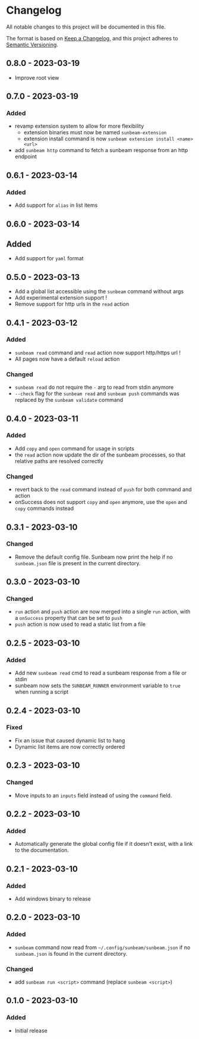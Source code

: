# Changelog

All notable changes to this project will be documented in this file.

The format is based on [Keep a Changelog](https://keepachangelog.com/en/1.0.0/),
and this project adheres to [Semantic Versioning](https://semver.org/spec/v2.0.0.html).

## 0.8.0 - 2023-03-19

- Improve root view

## 0.7.0 - 2023-03-19

### Added

- revamp extension system to allow for more flexibility
  - extension binaries must now be named `sunbeam-extension`
  - extension install command is now `sunbeam extension install <name> <url>`
- add `sunbeam http` command to fetch a sunbeam response from an http endpoint

## 0.6.1 - 2023-03-14

### Added

- Add support for `alias` in list items

## 0.6.0 - 2023-03-14

## Added

- Add support for `yaml` format

## 0.5.0 - 2023-03-13

- Add a global list accessible using the `sunbeam` command without args
- Add experimental extension support !
- Remove support for http urls in the `read` action

## 0.4.1 - 2023-03-12

### Added

- `sunbeam read` command and `read` action now support http/https url !
- All pages now have a default `reload` action

### Changed

- `sunbeam read` do not require the `-` arg to read from stdin anymore
- `--check` flag for the `sunbeam read` and `sunbeam push` commands was replaced by the `sunbeam validate` command

## 0.4.0 - 2023-03-11

### Added

- Add `copy` and `open` command for usage in scripts
- the `read` action now update the dir of the sunbeam processes, so that relative paths are resolved correctly

### Changed

- revert back to the `read` command instead of `push` for both command and action
- onSuccess does not support `copy` and `open` anymore, use the `open` and `copy` commands instead

## 0.3.1 - 2023-03-10

### Changed

- Remove the default config file. Sunbeam now print the help if no `sunbeam.json` file is present in the current directory.

## 0.3.0 - 2023-03-10

### Changed

- `run` action and `push` action are now merged into a single `run` action, with a `onSuccess` property that can be set to `push`
- `push` action is now used to read a static list from a file

## 0.2.5 - 2023-03-10

### Added

- Add new `sunbeam read` cmd to read a sunbeam response from a file or stdin
- sunbeam now sets the `SUNBEAM_RUNNER` environment variable to `true` when running a script

## 0.2.4 - 2023-03-10

### Fixed

- Fix an issue that caused dynamic list to hang
- Dynamic list items are now correctly ordered

## 0.2.3 - 2023-03-10

### Changed

- Move inputs to an `inputs` field instead of using the `command` field.

## 0.2.2 - 2023-03-10

### Added

- Automatically generate the global config file if it doesn't exist, with a link to the documentation.

## 0.2.1 - 2023-03-10

### Added

- Add windows binary to release

## 0.2.0 - 2023-03-10

### Added

- `sunbeam` command now read from `~/.config/sunbeam/sunbeam.json` if no `sunbeam.json` is found in the current directory.

### Changed

- add `sunbeam run <script>` command (replace `sunbeam <script>`)

## 0.1.0 - 2023-03-10

### Added

- Initial release
